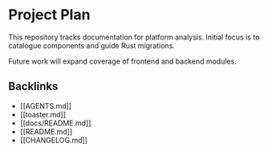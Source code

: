 # Project Plan

This repository tracks documentation for platform analysis. Initial focus is to catalogue components and guide Rust migrations.

Future work will expand coverage of frontend and backend modules.

## Backlinks
- [[AGENTS.md]]
- [[toaster.md]]
- [[docs/README.md]]
- [[README.md]]
- [[CHANGELOG.md]]
